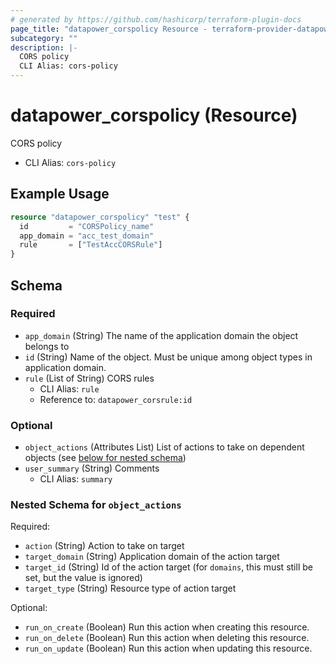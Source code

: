```yaml
---
# generated by https://github.com/hashicorp/terraform-plugin-docs
page_title: "datapower_corspolicy Resource - terraform-provider-datapower"
subcategory: ""
description: |-
  CORS policy
  CLI Alias: cors-policy
---
```


# datapower_corspolicy (Resource)

CORS policy
  - CLI Alias: `cors-policy`

## Example Usage

```terraform
resource "datapower_corspolicy" "test" {
  id         = "CORSPolicy_name"
  app_domain = "acc_test_domain"
  rule       = ["TestAccCORSRule"]
}
```

<!-- schema generated by tfplugindocs -->
## Schema

### Required

- `app_domain` (String) The name of the application domain the object belongs to
- `id` (String) Name of the object. Must be unique among object types in application domain.
- `rule` (List of String) CORS rules
  - CLI Alias: `rule`
  - Reference to: `datapower_corsrule:id`

### Optional

- `object_actions` (Attributes List) List of actions to take on dependent objects (see [below for nested schema](#nestedatt--object_actions))
- `user_summary` (String) Comments
  - CLI Alias: `summary`

<a id="nestedatt--object_actions"></a>
### Nested Schema for `object_actions`

Required:

- `action` (String) Action to take on target
- `target_domain` (String) Application domain of the action target
- `target_id` (String) Id of the action target (for `domains`, this must still be set, but the value is ignored)
- `target_type` (String) Resource type of action target

Optional:

- `run_on_create` (Boolean) Run this action when creating this resource.
- `run_on_delete` (Boolean) Run this action when deleting this resource.
- `run_on_update` (Boolean) Run this action when updating this resource.
